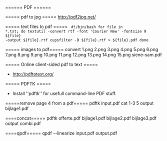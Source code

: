 ====== PDF ======

===== pdf to jpg =====
http://pdf2jpg.net/

===== text files to pdf =====
<code bash>
#!/bin/bash
for file in *.txt; do
    textutil -convert rtf -font 'Courier New' -fontsize 9 ${file} -output ${file}.rtf
    cupsfilter -D ${file}.rtf > ${file}.pdf
done
</code>

===== images to pdf=====
  convert 1.png 2.png 3.png 4.png 5.png 6.png 7.png 8.png 9.png 10.png 11.png 12.png 13.png 14.png 15.png siene-sam.pdf
  
===== Online client-sided pdf to text =====
* http://pdftotext.org/

===== PDFTK =====
* Install ''pdftk'' for usefull command-line PDF stuff.

=====remove page 4 from a pdf=====
  pdftk input.pdf cat 1-3 5 output bijlage1.pdf
  
====concat=====
  pdftk offerte.pdf bijlage1.pdf bijlage2.pdf bijlage3.pdf output combi.pdf
  
====qpdf=====
  qpdf --linearize input.pdf output.pdf